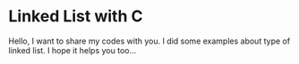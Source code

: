 # Linked List with C

Hello, I want to share my codes with you. I did some examples about type of linked list. I hope it helps you too...
